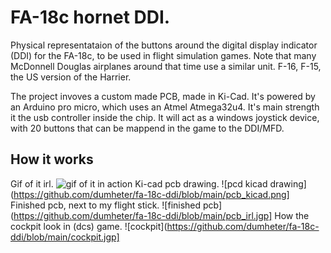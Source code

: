 # FA-18c hornet DDI.
Physical representataion of the buttons around the digital display indicator (DDI) for the FA-18c, to be used in flight simulation games. Note that many McDonnell Douglas airplanes around that time use a similar unit. F-16, F-15, the US version of the Harrier.  
  
The project invoves a custom made PCB, made in Ki-Cad. It's powered by an Arduino pro micro, which uses an Atmel Atmega32u4. It's main strength it the usb controller inside the chip. It will act as a windows joystick device, with 20 buttons that can be mappend in the game to the DDI/MFD.

## How it works
Gif of it irl.
![gif of it in action](https://github.com/dumheter/fa-18c-ddi/blob/main/inaction.gif)
Ki-cad pcb drawing.
![pcd kicad drawing](https://github.com/dumheter/fa-18c-ddi/blob/main/pcb_kicad.png]
Finished pcb, next to my flight stick.
![finished pcb](https://github.com/dumheter/fa-18c-ddi/blob/main/pcb_irl.jgp]
How the cockpit look in (dcs) game.
![cockpit](https://github.com/dumheter/fa-18c-ddi/blob/main/cockpit.jgp]
